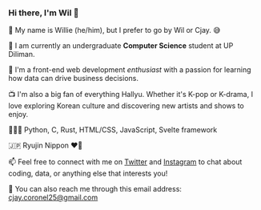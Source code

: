 ### Hi there, I'm Wil 👋

👦 My name is Willie (he/him), but I prefer to go by Wil or Cjay. 😅  

🏬 I am currently an undergraduate **Computer Science** student at UP Diliman.  

🔭 I'm a front-end web development *enthusiast* with a passion for learning how data can drive business decisions.  

📺 I'm also a big fan of everything Hallyu. Whether it's K-pop or K-drama, I love exploring Korean culture and discovering new artists and shows to enjoy.  

👨🏻‍💻 Python, C, Rust, HTML/CSS, JavaScript, Svelte framework  

🇯🇵 Ryujin Nippon ❤️🏐

📫 Feel free to connect with me on [Twitter](https://twitter.com/cjaycrnl_) and [Instagram](https://www.instagram.com/cjaycoronel/) to chat about coding, data, or anything else that interests you!

💌 You can also reach me through this email address: <cjay.coronel25@gmail.com>


